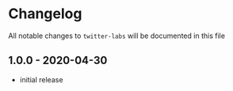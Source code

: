 # Changelog

All notable changes to `twitter-labs` will be documented in this file

## 1.0.0 - 2020-04-30

- initial release
